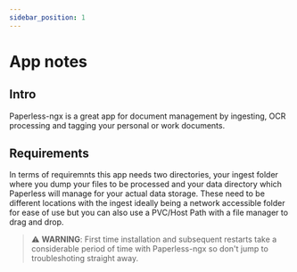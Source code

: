 ```yaml
---
sidebar_position: 1
---
```


# App notes

## Intro

Paperless-ngx is a great app for document management by ingesting, OCR processing and tagging your personal or work documents.

## Requirements

In terms of requiremnts this app needs two directories, your ingest folder where you dump your files to be processed and your data directory which Paperless will manage for your actual data storage. These need to be different locations with the ingest ideally being a network accessible folder for ease of use but you can also use a PVC/Host Path with a file manager to drag and drop.

> ⚠️ **WARNING**: First time installation and subsequent restarts take a considerable period of time with Paperless-ngx so don't jump to troubleshoting straight away.

